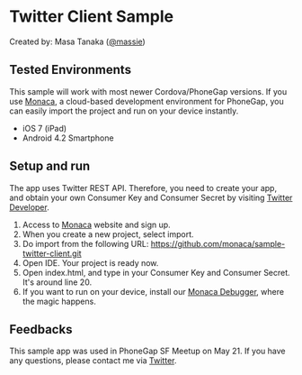 # Twitter Client Sample

Created by: Masa Tanaka ([@massie](http://twitter.com/massie))

## Tested Environments

This sample will work with most newer Cordova/PhoneGap versions.
If you use [Monaca](http://monaca.mobi/), a cloud-based development environment for PhoneGap, you can easily import the project and run on your device instantly. 

* iOS 7 (iPad)
* Android 4.2 Smartphone

## Setup and run

The app uses Twitter REST API. Therefore, you need to create your app, and obtain your own Consumer Key and Consumer Secret by visiting [Twitter Developer](http://dev.twitter.com/).

1. Access to [Monaca](http://monaca.mobi/) website and sign up.
2. When you create a new project, select import.
3. Do import from the following URL: https://github.com/monaca/sample-twitter-client.git
4. Open IDE. Your project is ready now.
5. Open index.html, and type in your Consumer Key and Consumer Secret. It's around line 20.
6. If you want to run on your device, install our [Monaca Debugger](http://docs.monaca.mobi/en/manual/debugger/installation_index/), where the magic happens.

## Feedbacks

This sample app was used in PhoneGap SF Meetup on May 21. If you have any questions, please contact me via [Twitter](http://twitter.com/massie).
